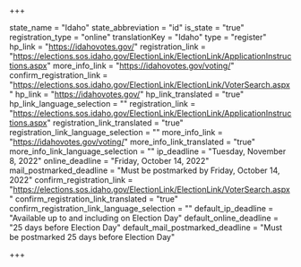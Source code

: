 +++

state_name = "Idaho"
state_abbreviation = "id"
is_state = "true"
registration_type = "online"
translationKey = "Idaho"
type = "register"
hp_link = "https://idahovotes.gov/"
registration_link = "https://elections.sos.idaho.gov/ElectionLink/ElectionLink/ApplicationInstructions.aspx"
more_info_link = "https://idahovotes.gov/voting/"
confirm_registration_link = "https://elections.sos.idaho.gov/ElectionLink/ElectionLink/VoterSearch.aspx"
hp_link = "https://idahovotes.gov/"
hp_link_translated = "true"
hp_link_language_selection = ""
registration_link = "https://elections.sos.idaho.gov/ElectionLink/ElectionLink/ApplicationInstructions.aspx"
registration_link_translated = "true"
registration_link_language_selection = ""
more_info_link = "https://idahovotes.gov/voting/"
more_info_link_translated = "true"
more_info_link_language_selection = ""
ip_deadline = "Tuesday, November 8, 2022"
online_deadline = "Friday, October 14, 2022"
mail_postmarked_deadline = "Must be postmarked by Friday, October 14, 2022"
confirm_registration_link = "https://elections.sos.idaho.gov/ElectionLink/ElectionLink/VoterSearch.aspx"
confirm_registration_link_translated = "true"
confirm_registration_link_language_selection = ""
default_ip_deadline = "Available up to and including on Election Day"
default_online_deadline = "25 days before Election Day"
default_mail_postmarked_deadline = "Must be postmarked 25 days before Election Day"

+++
